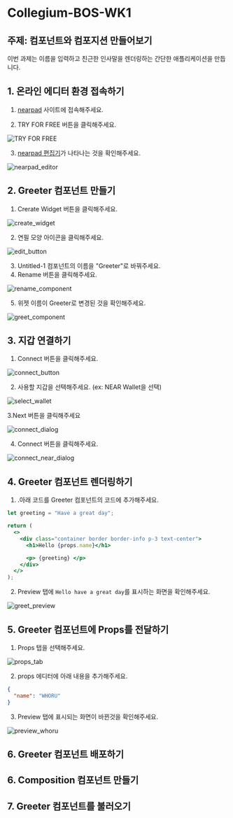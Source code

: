 # Collegium-BOS-WK1
## 주제: 컴포넌트와 컴포지션 만들어보기
이번 과제는 이름을 입력하고 친근한 인사말을 렌더링하는 간단한 애플리케이션을 만듭니다.
## 1. 온라인 에디터 환경 접속하기
1. [nearpad](https://nearpad.dev/) 사이트에 접속해주세요.

2. TRY FOR FREE 버튼을 클릭해주세요.

![TRY FOR FREE](assets/images/nearpad.png)

3. [nearpad 편집기](https://nearpad.dev/editor)가 나타나는 것을 확인해주세요.

![nearpad_editor](assets/images/nearpad_editor.png)

## 2. Greeter 컴포넌트 만들기
1. Crerate Widget 버튼을 클릭해주세요.

![create_widget](assets/images/create_widget.png)

2. 연필 모양 아이콘을 클릭해주세요.

![edit_button](assets/images/edit_button.png)

3. Untitled-1 컴포넌트의 이름을 "Greeter"로 바꿔주세요.
4. Rename 버튼을 클릭해주세요.

![rename_component](assets/images/rename_component.png)

5. 위젯 이름이 Greeter로 변경된 것을 확인해주세요.

![greet_component](assets/images/greet_component.png)

## 3. 지갑 연결하기
1. Connect 버튼을 클릭해주세요.

![connect_button](assets/images/connect_button.png)

2. 사용할 지갑을 선택해주세요. (ex: NEAR Wallet을 선택)

![select_wallet](assets/images/select_wallet.png)

3.Next 버튼을 클릭해주세요

![connect_dialog](assets/images/connect_dialog.png)

4. Connect 버튼을 클릭해주세요.

![connect_near_dialog](assets/images/connect_near_dialog.png)

## 4. Greeter 컴포넌트 렌더링하기
1. .아래 코드를 Greeter 컴포넌트의 코드에 추가해주세요.
``` jsx
let greeting = "Have a great day";

return (
  <>
    <div class="container border border-info p-3 text-center">
      <h1>Hello {props.name}</h1>

      <p> {greeting} </p>
    </div>
  </>
);

```
2. Preview 탭에 `Hello have a great day`를 표시하는 화면을 확인해주세요.

![greet_preview](assets/images/greet_preview.png)
## 5. Greeter 컴포넌트에 Props를 전달하기
1. Props 탭을 선택해주세요.

![props_tab](assets/images/props_tab.png)

2. props 에디터에 아래 내용을 추가해주세요.
``` json
{
  "name": "WHORU"
}
```
3. Preview 탭에 표시되는 화면이 바뀐것을 확인해주세요.

![preview_whoru](assets/images/preview_whoru.png)
## 6. Greeter 컴포넌트 배포하기

## 6. Composition 컴포넌트 만들기

## 7. Greeter 컴포넌트를 불러오기

